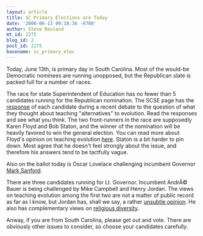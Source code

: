```yaml
---
layout: article
title: SC Primary Elections are Today
date: '2006-06-13 09:18:36 -0700'
author: Steve Reuland
mt_id: 2275
blog_id: 2
post_id: 2275
basename: sc_primary_elec
---
```

Today, June 13th, is primary day in South Carolina.  Most of the would-be Democratic nominees are running unopposed, but the Republican slate is packed full for a number of races.  

The race for state Superintendent of Education has no fewer than 5 candidates running for the Republican nomination.  The SCSE page has the [response](http://www.sc-scied.org/EE/index.php/scied/comments/education_candidates/) of each candidate during a recent debate to the question of what they thought about teaching "alternatives" to evolution.  Read the responses and see what you think.  The two front-runners in the race are supposedly Karen Floyd and Bob Staton, and the winner of the nomination will be heavily favored to win the general election.  You can read more about Floyd's opinion on teaching evolution [here](http://scpie.org/FeatureArticle.asp?ArticleID=17).  Staton is a bit harder to pin down.  Most agree that he doesn't feel strongly about the issue, and therefore his answers tend to be tactfully vague.

Also on the ballot today is Oscar Lovelace challenging incumbent Governor [Mark Sanford](http://www.pandasthumb.org/archives/2006/01/two_mosquitoes_1.html).  

There are three candidates running for Lt. Governor.  Incumbent AndrÃ© Bauer is being challenged by Mike Campbell and Henry Jordan.  The views on teaching evolution among the first two are not a matter of public record as far as I know, but Jordan has, shall we say, a rather [unsubtle opinion](http://www.charleston.net/stories/default_pf.aspx?newsID=84687).  He also has complementary views on [religious diversity](http://www.scpronet.com/point/9710/p03.html).         

Anway, if you are from South Carolina, please get out and vote.  There are obviously other issues to consider, so choose your candidates carefully.

